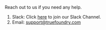 Reach out to us if you need any help.
1. Slack: Click [here](https://join.slack.com/t/truefoundry/shared_invite/zt-19h90rcfa-7NVJHJZFB587JlHoGqbRNA) to join our Slack Channel.
2. Email: [support@truefoundry.com](mailto:support@truefoundry.com)